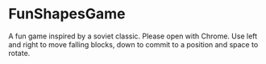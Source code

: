 # FunShapesGame
A fun game inspired by a soviet classic.
Please open with Chrome.
Use left and right to move falling blocks, down to commit to a position and space to rotate.
